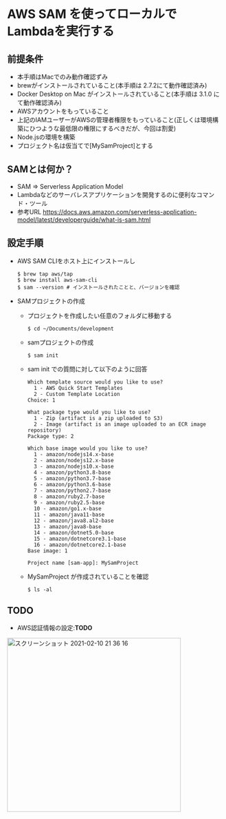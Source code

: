 # AWS SAM を使ってローカルでLambdaを実行する

## 前提条件
- 本手順はMacでのみ動作確認ずみ
- brewがインストールされていること(本手順は 2.7.2にて動作確認済み)
- Docker Desktop on Mac がインストールされていること(本手順は 3.1.0 にて動作確認済み)
- AWSアカウントをもっていること
- 上記のIAMユーザーがAWSの管理者権限をもっていること(正しくは環境構築にひつような最低限の権限にするべきだが、今回は割愛)
- Node.jsの環境を構築
- プロジェクト名は仮当てで[MySamProject]とする
## SAMとは何か？
- SAM => Serverless Application Model
- Lambdaなどのサーバレスアプリケーションを開発するのに便利なコマンド・ツール
- 参考URL https://docs.aws.amazon.com/serverless-application-model/latest/developerguide/what-is-sam.html

## 設定手順
- AWS SAM CLIをホスト上にインストールし

  ```
  $ brew tap aws/tap
  $ brew install aws-sam-cli
  $ sam --version # インストールされたことと、バージョンを確認
  ```
- SAMプロジェクトの作成
  - プロジェクトを作成したい任意のフォルダに移動する
    ```
    $ cd ~/Documents/development
    ```
  - samプロジェクトの作成
    ```
    $ sam init
    ```
  - sam init での質問に対して以下のように回答
    ```
    Which template source would you like to use?
      1 - AWS Quick Start Templates
      2 - Custom Template Location
    Choice: 1

    What package type would you like to use?
      1 - Zip (artifact is a zip uploaded to S3)
      2 - Image (artifact is an image uploaded to an ECR image repository)
    Package type: 2
    
    Which base image would you like to use?
      1 - amazon/nodejs14.x-base
      2 - amazon/nodejs12.x-base
      3 - amazon/nodejs10.x-base
      4 - amazon/python3.8-base
      5 - amazon/python3.7-base
      6 - amazon/python3.6-base
      7 - amazon/python2.7-base
      8 - amazon/ruby2.7-base
      9 - amazon/ruby2.5-base
      10 - amazon/go1.x-base
      11 - amazon/java11-base
      12 - amazon/java8.al2-base
      13 - amazon/java8-base
      14 - amazon/dotnet5.0-base
      15 - amazon/dotnetcore3.1-base
      16 - amazon/dotnetcore2.1-base
    Base image: 1
    
    Project name [sam-app]: MySamProject
    ```
  - MySamProject が作成されていることを確認
    ```
    $ ls -al
    ```


## TODO
- AWS認証情報の設定:**TODO**

<img width="404" alt="スクリーンショット 2021-02-10 21 36 16" src="https://user-images.githubusercontent.com/11373018/107511121-653ccc00-6be8-11eb-9a70-f16709290271.png">

